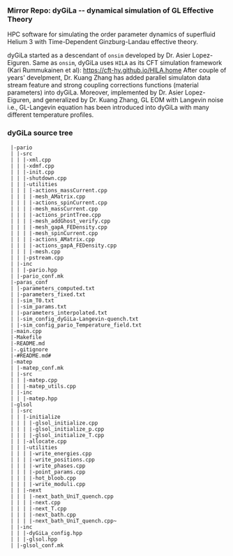 ### Mirror Repo: dyGiLa -- dynamical simulation of GL Effective Theory
HPC software for simulating the order parameter dynamics of superfluid Helium 3 with Time-Dependent Ginzburg-Landau effective theory.

dyGiLa started as a descendant of `onsim` developed by Dr. Asier Lopez-Eiguren. 
Same as `onsim`, dyGiLa uses `HILA` as its CFT simulation framework (Kari Rummukainen et al): https://cft-hy.github.io/HILA.home
After couple of years' develpment, Dr. Kuang Zhang has added parallel simulaton data stream feature and strong coupling corrections functions (material parameters) into dyGiLa.
Moreover, implemented by Dr. Asier Lopez-Eiguren, and generalized by Dr. Kuang Zhang, GL EOM with Langevin noise i.e., GL-Langevin equation has been introduced into dyGiLa with many different temperature profiles. 

### dyGiLa source tree
~~~ shellscript
 |-pario
 | |-src
 | | |-xml.cpp
 | | |-xdmf.cpp
 | | |-init.cpp
 | | |-shutdown.cpp
 | | |-utilities
 | | | |-actions_massCurrent.cpp
 | | | |-mesh_AMatrix.cpp
 | | | |-actions_spinCurrent.cpp
 | | | |-mesh_massCurrent.cpp
 | | | |-actions_printTree.cpp
 | | | |-mesh_addGhost_verify.cpp
 | | | |-mesh_gapA_FEDensity.cpp
 | | | |-mesh_spinCurrent.cpp
 | | | |-actions_AMatrix.cpp
 | | | |-actions_gapA_FEDensity.cpp
 | | | |-mesh.cpp
 | | |-pstream.cpp
 | |-inc
 | | |-pario.hpp
 | |-pario_conf.mk
 |-paras_conf
 | |-parameters_computed.txt
 | |-parameters_fixed.txt
 | |-sim_T0.txt
 | |-sim_params.txt
 | |-parameters_interpolated.txt
 | |-sim_config_dyGiLa-Langevin-quench.txt
 | |-sim_config_pario_Temperature_field.txt
 |-main.cpp
 |-Makefile
 |-README.md
 |-.gitignore
 |-#README.md#
 |-matep
 | |-matep_conf.mk
 | |-src
 | | |-matep.cpp
 | | |-matep_utils.cpp
 | |-inc
 | | |-matep.hpp
 |-glsol
 | |-src
 | | |-initialize
 | | | |-glsol_initialize.cpp
 | | | |-glsol_initialize_p.cpp
 | | | |-glsol_initialize_T.cpp
 | | |-allocate.cpp
 | | |-utilities
 | | | |-write_energies.cpp
 | | | |-write_positions.cpp
 | | | |-write_phases.cpp
 | | | |-point_params.cpp
 | | | |-hot_bloob.cpp
 | | | |-write_moduli.cpp
 | | |-next
 | | | |-next_bath_UniT_quench.cpp
 | | | |-next.cpp
 | | | |-next_T.cpp
 | | | |-next_bath.cpp
 | | | |-next_bath_UniT_quench.cpp~
 | |-inc
 | | |-dyGiLa_config.hpp
 | | |-glsol.hpp
 | |-glsol_conf.mk
~~~

